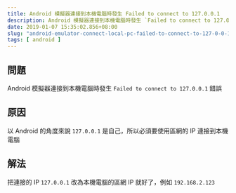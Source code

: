 ```yaml
---
title: Android 模擬器連接到本機電腦時發生 Failed to connect to 127.0.0.1
description: Android 模擬器連接到本機電腦時發生 `Failed to connect to 127.0.0.1` 錯誤
date: 2019-01-07 15:35:02.856+08:00
slug: "android-emulator-connect-local-pc-failed-to-connect-to-127-0-0-1"
tags: [ android ]
---
```


## 問題

Android 模擬器連接到本機電腦時發生 `Failed to connect to 127.0.0.1` 錯誤

## 原因

以 Android 的角度來說  `127.0.0.1` 是自己，所以必須要使用區網的 IP 連接到本機電腦

## 解法

把連接的 IP `127.0.0.1` 改為本機電腦的區網 IP 就好了，例如 `192.168.2.123`